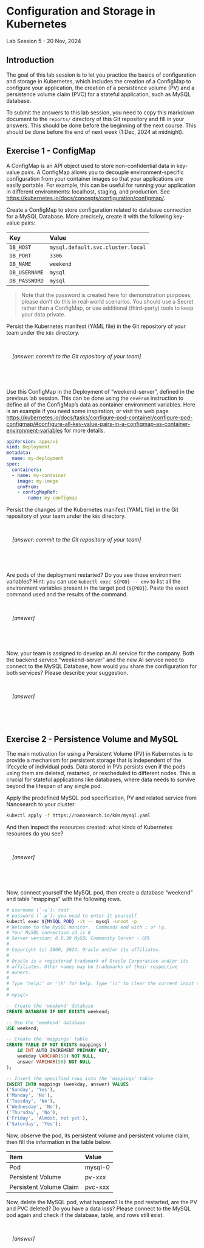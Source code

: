 # Configuration and Storage in Kubernetes

Lab Session 5 - 20 Nov, 2024

## Introduction

The goal of this lab session is to let you practice the basics of
configuration and storage in Kubernetes, which includes the creation of
a ConfigMap to configure your application, the creation of a persistence
volume (PV) and a persistence volume claim (PVC) for a stateful
application, such as MySQL database.

To submit the answers to this lab session, you need to copy this
markdown document to the `reports/` directory of this Git repository and
fill in your answers. This should be done before the beginning of the
next course. This should be done before the end of next week (1 Dec,
2024 at midnight).

## Exercise 1 - ConfigMap

A ConfigMap is an API object used to store non-confidential data in
key-value pairs. A ConfigMap allows you to decouple environment-specific
configuration from your container images so that your applications are
easily portable. For example, this can be useful for running your
application in different environments: localhost, staging, and
production. See
<https://kubernetes.io/docs/concepts/configuration/configmap/>.

Create a ConfigMap to store configuration related to database connection
for a MySQL Database. More precisely, create it with the following
key-value pairs:

| Key           | Value                             |
|:--------------|:----------------------------------|
| `DB_HOST`     | `mysql.default.svc.cluster.local` |
| `DB_PORT`     | `3306`                            |
| `DB_NAME`     | `weekend`                         |
| `DB_USERNAME` | `mysql`                           |
| `DB_PASSWORD` | `mysql`                           |

> Note that the password is created here for demonstration purposes,
> please don’t do this in real-world scenarios. You should use a Secret
> rather than a ConfigMap, or use additional (third-party) tools to keep
> your data private.

Persist the Kubernetes manifest (YAML file) in the Git repository of
your team under the `k8s` directory.

  

    *\[answer: commit to the Git repository of your team\]*

  

  

Use this ConfigMap in the Deployment of “weekend-server”, defined in the
previous lab session. This can be done using the `envFrom` instruction
to define all of the ConfigMap’s data as container environment
variables. Here is an example if you need some inspiration, or visit the
web page
https://kubernetes.io/docs/tasks/configure-pod-container/configure-pod-configmap/#configure-all-key-value-pairs-in-a-configmap-as-container-environment-variables
for more details.

``` yaml
apiVersion: apps/v1
kind: Deployment
metadata:
  name: my-deployment
spec:
  containers:
  - name: my-container
    image: my-image
    envFrom:
    - configMapRef:
        name: my-configmap
```

Persist the changes of the Kubernetes manifest (YAML file) in the Git
repository of your team under the `k8s` directory.

  

    *\[answer: commit to the Git repository of your team\]*

  

  

Are pods of the deployment restarted? Do you see those environment
variables? Hint: you can use `kubectl exec ${POD} -- env` to list all
the environment variables present in the target pod (`${POD}`). Paste
the exact command used and the results of the command.

  

    *\[answer\]*

  

  

Now, your team is assigned to develop an AI service for the company.
Both the backend service “weekend-server” and the new AI service need to
connect to the MySQL Database, how would you share the configuration for
both services? Please describe your suggestion.

  

    *\[answer\]*

  

  

## Exercise 2 - Persistence Volume and MySQL

The main motivation for using a Persistent Volume (PV) in Kubernetes is
to provide a mechanism for persistent storage that is independent of the
lifecycle of individual pods. Data stored in PVs persists even if the
pods using them are deleted, restarted, or rescheduled to different
nodes. This is crucial for stateful applications like databases, where
data needs to survive beyond the lifespan of any single pod.

Apply the predefined MySQL pod specification, PV and related service
from Nanosearch to your cluster:

``` sh
kubectl apply -f https://nanosearch.io/k8s/mysql.yaml
```

And then inspect the resources created: what kinds of Kubernetes
resources do you see?

  

    *\[answer\]*

  

  

Now, connect yourself the MySQL pod, then create a database “weekend”
and table “mappings” with the following rows.

``` sh
# username (`-u`): root
# password (`-p`): you need to enter it yourself
kubectl exec ${MYSQL_POD} -it -- mysql -uroot -p
# Welcome to the MySQL monitor.  Commands end with ; or \g.
# Your MySQL connection id is 8
# Server version: 8.0.38 MySQL Community Server - GPL
#
# Copyright (c) 2000, 2024, Oracle and/or its affiliates.
#
# Oracle is a registered trademark of Oracle Corporation and/or its
# affiliates. Other names may be trademarks of their respective
# owners.
#
# Type 'help;' or '\h' for help. Type '\c' to clear the current input statement.
#
# mysql>
```

``` sql
-- Create the 'weekend' database
CREATE DATABASE IF NOT EXISTS weekend;

-- Use the 'weekend' database
USE weekend;

-- Create the 'mappings' table
CREATE TABLE IF NOT EXISTS mappings (
    id INT AUTO_INCREMENT PRIMARY KEY,
    weekday VARCHAR(50) NOT NULL,
    answer VARCHAR(50) NOT NULL
);

-- Insert the specified rows into the 'mappings' table
INSERT INTO mappings (weekday, answer) VALUES
('Sunday', 'Yes'),
('Monday', 'No'),
('Tuesday', 'No'),
('Wednesday', 'No'),
('Thursday', 'No'),
('Friday', 'Almost, not yet'),
('Saturday', 'Yes');
```

Now, observe the pod, its persistent volume and persistent volume claim,
then fill the information in the table below.

| Item                    | Value   |
|:------------------------|:--------|
| Pod                     | mysql-0 |
| Persistent Volume       | pv-xxx  |
| Persistent Volume Claim | pvc-xxx |

Now, delete the MySQL pod, what happens? Is the pod restarted, are the
PV and PVC deleted? Do you have a data loss? Please connect to the MySQL
pod again and check if the database, table, and rows still exist.

  

    *\[answer\]*

  

  
